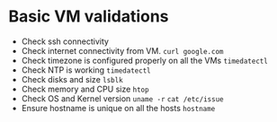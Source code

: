 # Basic VM validations

* Check ssh connectivity
* Check internet connectivity from VM. `curl google.com`
* Check timezone is configured properly on all the VMs `timedatectl`
* Check NTP is working `timedatectl`
* Check disks and size `lsblk`
* Check memory and CPU size `htop`
* Check OS and Kernel version `uname -r` `cat /etc/issue`
* Ensure hostname is unique on all the hosts `hostname`
